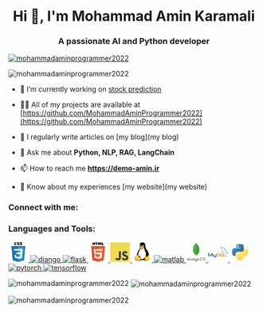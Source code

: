<h1 align="center">Hi 👋, I'm Mohammad Amin Karamali</h1>
<h3 align="center">A passionate AI and Python developer</h3>

<p align="left"> <a href="https://github.com/ryo-ma/github-profile-trophy"><img src="https://github-profile-trophy.vercel.app/?username=mohammadaminprogrammer2022" alt="mohammadaminprogrammer2022" /></a> </p>

<p align="left"> <img src="https://komarev.com/ghpvc/?username=mohammadaminprogrammer2022&label=Profile%20views&color=0e75b6&style=flat" alt="mohammadaminprogrammer2022" /> </p>

- 🔭 I’m currently working on [stock prediction](https://github.com)

- 👨‍💻 All of my projects are available at [https://github.com/MohammadAminProgrammer2022](https://github.com/MohammadAminProgrammer2022)

- 📝 I regularly write articles on [my blog](my blog)

- 💬 Ask me about **Python, NLP, RAG, LangChain**

- 📫 How to reach me **https://demo-amin.ir**

- 📄 Know about my experiences [my website](my website)

<h3 align="left">Connect with me:</h3>
<p align="left">
</p>
<h3 align="left">Languages and Tools:</h3>
<p align="left"> <a href="https://www.w3schools.com/css/" target="_blank" rel="noreferrer"> <img src="https://raw.githubusercontent.com/devicons/devicon/master/icons/css3/css3-original-wordmark.svg" alt="css3" width="40" height="40"/> </a> <a href="https://www.djangoproject.com/" target="_blank" rel="noreferrer"> <img src="https://cdn.worldvectorlogo.com/logos/django.svg" alt="django" width="40" height="40"/> </a> <a href="https://flask.palletsprojects.com/" target="_blank" rel="noreferrer"> <img src="https://www.vectorlogo.zone/logos/palletsprojects_flask/palletsprojects_flask-ar21~bgwhite.svg" alt="flask" width="40" height="40"/> </a> <a href="https://www.w3.org/html/" target="_blank" rel="noreferrer"> <img src="https://raw.githubusercontent.com/devicons/devicon/master/icons/html5/html5-original-wordmark.svg" alt="html5" width="40" height="40"/> </a> <a href="https://developer.mozilla.org/en-US/docs/Web/JavaScript" target="_blank" rel="noreferrer"> <img src="https://raw.githubusercontent.com/devicons/devicon/master/icons/javascript/javascript-original.svg" alt="javascript" width="40" height="40"/> </a> <a href="https://www.linux.org/" target="_blank" rel="noreferrer"> <img src="https://raw.githubusercontent.com/devicons/devicon/master/icons/linux/linux-original.svg" alt="linux" width="40" height="40"/> </a> <a href="https://www.mathworks.com/" target="_blank" rel="noreferrer"> <img src="https://upload.wikimedia.org/wikipedia/commons/2/21/Matlab_Logo.png" alt="matlab" width="40" height="40"/> </a> <a href="https://www.mongodb.com/" target="_blank" rel="noreferrer"> <img src="https://raw.githubusercontent.com/devicons/devicon/master/icons/mongodb/mongodb-original-wordmark.svg" alt="mongodb" width="40" height="40"/> </a> <a href="https://www.mysql.com/" target="_blank" rel="noreferrer"> <img src="https://raw.githubusercontent.com/devicons/devicon/master/icons/mysql/mysql-original-wordmark.svg" alt="mysql" width="40" height="40"/> </a> <a href="https://www.python.org" target="_blank" rel="noreferrer"> <img src="https://raw.githubusercontent.com/devicons/devicon/master/icons/python/python-original.svg" alt="python" width="40" height="40"/> </a> <a href="https://pytorch.org/" target="_blank" rel="noreferrer"> <img src="https://www.vectorlogo.zone/logos/pytorch/pytorch-icon.svg" alt="pytorch" width="40" height="40"/> </a> <a href="https://www.tensorflow.org" target="_blank" rel="noreferrer"> <img src="https://www.vectorlogo.zone/logos/tensorflow/tensorflow-icon.svg" alt="tensorflow" width="40" height="40"/> </a> </p>

<p><img align="left" src="https://github-readme-stats.vercel.app/api/top-langs?username=mohammadaminprogrammer2022&show_icons=true&locale=en&layout=compact" alt="mohammadaminprogrammer2022" /></p>

<p>&nbsp;<img align="center" src="https://github-readme-stats.vercel.app/api?username=mohammadaminprogrammer2022&show_icons=true&locale=en" alt="mohammadaminprogrammer2022" /></p>

<p><img align="center" src="https://github-readme-streak-stats.herokuapp.com/?user=mohammadaminprogrammer2022&" alt="mohammadaminprogrammer2022" /></p>
